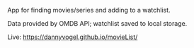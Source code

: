 App for finding movies/series and adding to a watchlist. 

Data provided by OMDB API; watchlist saved to local storage. 

Live: https://dannyvogel.github.io/movieList/
